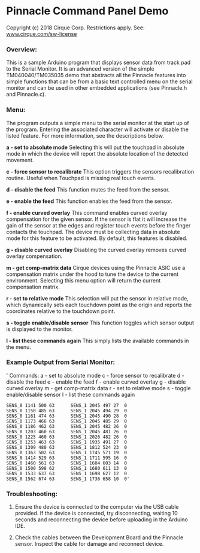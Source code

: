 # Pinnacle Command Panel Demo
Copyright (c) 2018 Cirque Corp. Restrictions apply. See: www.cirque.com/sw-license

### Overview:
This is a sample Arduino program that displays sensor data from track pad
to the Serial Monitor. It is an advanced version of the simple TM040040/TM035035
demo that abstracts all the Pinnacle features into simple functions that can be
from a basic text controlled menu on the serial monitor and can be used in other
embedded applications (see Pinnacle.h and Pinnacle.c).

### Menu:
The program outputs a simple menu to the serial monitor at the start up of the
program. Entering the associated character will activate or disable the listed feature. For more information, see the descriptions below.

**a - set to absolute mode**
    Selecting this will put the touchpad in absolute mode in which the device
    will report the absolute location of the detected movement.

**c - force sensor to recalibrate**
    This option triggers the sensors recalibration routine. Useful when Touchpad
    is missing real touch events.

**d - disable the feed**
    This function mutes the feed from the sensor.

**e - enable the feed**
    This function enables the feed from the sensor.

**f - enable curved overlay**
    This command enables curved overlay compensation for the given sensor. If
    the sensor is flat it will increase the gain of the sensor at the edges and
    register touch events before the finger contacts the touchpad. The device
    must be collecting data in absolute mode for this feature to be activated.
    By default, this features is disabled.

**g - disable curved overlay**
    Disabling the curved overlay removes curved overlay compensation.

**m - get comp-matrix data**
    Cirque devices using the Pinnacle ASIC use a compensation matrix under the
    hood to tune the device to the current environment. Selecting this menu
    option will return the current compensation matrix.

**r - set to relative mode**
    This selection will put the sensor in relative mode, which dynamically sets
    each touchdown point as the origin and reports the coordinates relative to
    the touchdown point.

**s - toggle enable/disable sensor**
    This function toggles which sensor output is displayed to the monitor.

**l - list these commands again**
    This simply lists the available commands in the menu.

### Example Output from Serial Monitor:

'   Commands:
    a - set to absolute mode
    c - force sensor to recalibrate
    d - disable the feed
    e - enable the feed
    f - enable curved overlay
    g - disable curved overlay
    m - get comp-matrix data
    r - set to relative mode
    s - toggle enable/disable sensor
    l - list these commands again

    SENS_0 1141	500	63		SENS_1 2045	497	27	0
    SENS_0 1150	485	63		SENS_1 2045	494	29	0
    SENS_0 1161	474	63		SENS_1 2045	490	28	0
    SENS_0 1173	466	63		SENS_1 2045	485	29	0
    SENS_0 1186	462	63		SENS_1 2045	482	26	0
    SENS_0 1203	460	63		SENS_1 2045	481	26	0
    SENS_0 1225	460	63		SENS_1 2026	482	26	0
    SENS_0 1253	463	63		SENS_1 1935	491	27	0
    SENS_0 1309	480	63		SENS_1 1812	524	23	0
    SENS_0 1363	502	63		SENS_1 1745	571	19	0
    SENS_0 1414	529	63		SENS_1 1711	595	16	0
    SENS_0 1460	561	63		SENS_1 1684	603	14	0
    SENS_0 1500	598	62		SENS_1 1680	611	13	0
    SENS_0 1533	637	63		SENS_1 1698	627	12	0
    SENS_0 1562	674	63		SENS_1 1736	658	10	0'

### Troubleshooting:

1. Ensure the device is connected to the computer via the USB cable provided. If
the device is connected, try disconnecting, waiting 10 seconds and reconnecting
the device before uploading in the Arduino IDE.

2. Check the cables between the Development Board and the Pinnacle sensor.
Inspect the cable for damage and reconnect device.
